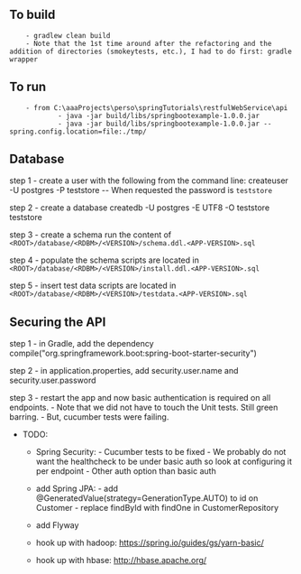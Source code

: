 ## To build
        - gradlew clean build
        - Note that the 1st time around after the refactoring and the addition of directories (smokeytests, etc.), I had to do first: gradle wrapper


## To run
        - from C:\aaaProjects\perso\springTutorials\restfulWebService\api
                - java -jar build/libs/springbootexample-1.0.0.jar
                - java -jar build/libs/springbootexample-1.0.0.jar --spring.config.location=file:./tmp/


## Database
step 1 - create a user with the following from the command line:
    createuser -U postgres -P teststore
    -- When requested the password is `teststore`

step 2 - create a database
    createdb -U postgres -E UTF8 -O teststore teststore

step 3 - create a schema
    run the content of `<ROOT>/database/<RDBM>/<VERSION>/schema.ddl.<APP-VERSION>.sql`

step 4 - populate the schema
    scripts are located in `<ROOT>/database/<RDBM>/<VERSION>/install.ddl.<APP-VERSION>.sql`

step 5 - insert test data
    scripts are located in `<ROOT>/database/<RDBM>/<VERSION>/testdata.<APP-VERSION>.sql`


## Securing the API
step 1  - in Gradle, add the dependency compile("org.springframework.boot:spring-boot-starter-security")

step 2  - in application.properties, add security.user.name and security.user.password

step 3  - restart the app and now basic authentication is required on all endpoints.
        - Note that we did not have to touch the Unit tests. Still green barring.
        - But, cucumber tests were failing.
        

- TODO:
    - Spring Security:
            - Cucumber tests to be fixed
            - We probably do not want the healthcheck to be under basic auth so look at configuring it per endpoint
            - Other auth option than basic auth

    - add Spring JPA:
           - add @GeneratedValue(strategy=GenerationType.AUTO) to id on Customer
           - replace findById with findOne in CustomerRepository

    - add Flyway

    - hook up with hadoop: https://spring.io/guides/gs/yarn-basic/

    - hook up with hbase: http://hbase.apache.org/
